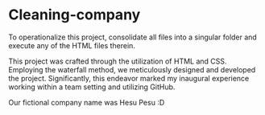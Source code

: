 # Cleaning-company

To operationalize this project, consolidate all files into a singular folder and execute any of the HTML files therein.

This project was crafted through the utilization of HTML and CSS. Employing the waterfall method, we meticulously designed and developed the project. Significantly, this endeavor marked my inaugural experience working within a team setting and utilizing GitHub.

Our fictional company name was Hesu Pesu :D
